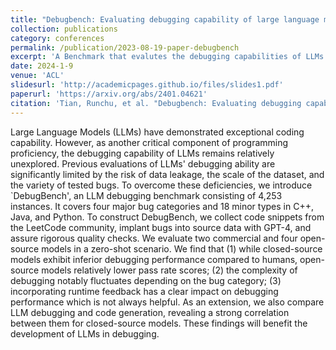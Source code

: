 ```yaml
---
title: "Debugbench: Evaluating debugging capability of large language models"
collection: publications
category: conferences
permalink: /publication/2023-08-19-paper-debugbench
excerpt: 'A Benchmark that evalutes the debugging capabilities of LLMs'
date: 2024-1-9
venue: 'ACL'
slidesurl: 'http://academicpages.github.io/files/slides1.pdf'
paperurl: 'https://arxiv.org/abs/2401.04621'
citation: 'Tian, Runchu, et al. "Debugbench: Evaluating debugging capability of large language models." arXiv preprint arXiv:2401.04621 (2024).'
---
```


Large Language Models (LLMs) have demonstrated exceptional coding capability. However, as another critical component of programming proficiency, the debugging capability of LLMs remains relatively unexplored. Previous evaluations of LLMs' debugging ability are significantly limited by the risk of data leakage, the scale of the dataset, and the variety of tested bugs. To overcome these deficiencies, we introduce `DebugBench', an LLM debugging benchmark consisting of 4,253 instances. It covers four major bug categories and 18 minor types in C++, Java, and Python. To construct DebugBench, we collect code snippets from the LeetCode community, implant bugs into source data with GPT-4, and assure rigorous quality checks. We evaluate two commercial and four open-source models in a zero-shot scenario. We find that (1) while closed-source models exhibit inferior debugging performance compared to humans, open-source models relatively lower pass rate scores; (2) the complexity of debugging notably fluctuates depending on the bug category; (3) incorporating runtime feedback has a clear impact on debugging performance which is not always helpful. As an extension, we also compare LLM debugging and code generation, revealing a strong correlation between them for closed-source models. These findings will benefit the development of LLMs in debugging.
